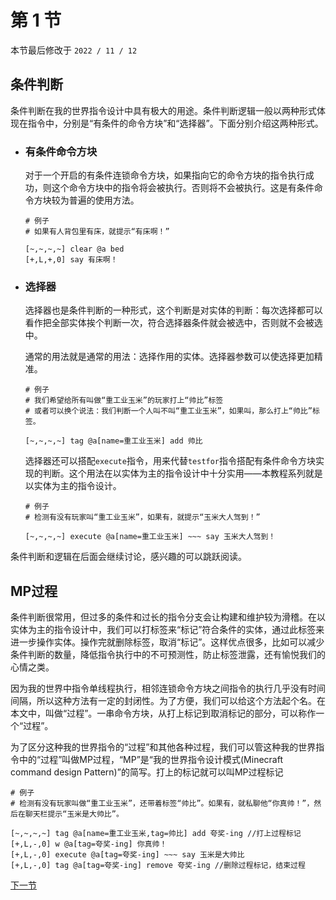 # 第 1 节

本节最后修改于 `2022 / 11 / 12`

## 条件判断

条件判断在我的世界指令设计中具有极大的用途。条件判断逻辑一般以两种形式体现在指令中，分别是“有条件的命令方块”和“选择器”。下面分别介绍这两种形式。

- ### 有条件命令方块

  对于一个开启的有条件连锁命令方块，如果指向它的命令方块的指令执行成功，则这个命令方块中的指令将会被执行。否则将不会被执行。这是有条件命令方块较为普遍的使用方法。

  ```text
  # 例子
  # 如果有人背包里有床，就提示“有床啊！”

  [~,~,~,~] clear @a bed
  [+,L,+,0] say 有床啊！
  ```

- ### 选择器

  选择器也是条件判断的一种形式，这个判断是对实体的判断：每次选择都可以看作把全部实体挨个判断一次，符合选择器条件就会被选中，否则就不会被选中。

  通常的用法就是通常的用法：选择作用的实体。选择器参数可以使选择更加精准。

  ```text
  # 例子
  # 我们希望给所有叫做“重工业玉米”的玩家打上“帅比”标签
  # 或者可以换个说法：我们判断一个人叫不叫“重工业玉米”，如果叫，那么打上“帅比”标签。

  [~,~,~,~] tag @a[name=重工业玉米] add 帅比
  ```

  选择器还可以搭配`execute`指令，用来代替`testfor`指令搭配有条件命令方块实现的判断。这个用法在以实体为主的指令设计中十分实用——本教程系列就是以实体为主的指令设计。

  ```text
  # 例子
  # 检测有没有玩家叫“重工业玉米”，如果有，就提示“玉米大人驾到！”

  [~,~,~,~] execute @a[name=重工业玉米] ~~~ say 玉米大人驾到！
  ```

条件判断和逻辑在后面会继续讨论，感兴趣的可以跳跃阅读。

## MP过程

条件判断很常用，但过多的条件和过长的指令分支会让构建和维护较为滑稽。在以实体为主的指令设计中，我们可以打标签来“标记”符合条件的实体，通过此标签来进一步操作实体。操作完就删除标签，取消“标记”。这样优点很多，比如可以减少条件判断的数量，降低指令执行中的不可预测性，防止标签泄露，还有愉悦我们的心情之类。

因为我的世界中指令单线程执行，相邻连锁命令方块之间指令的执行几乎没有时间间隔，所以这种方法有一定的封闭性。为了方便，我们可以给这个方法起个名。在本文中，叫做“过程”。一串命令方块，从打上标记到取消标记的部分，可以称作一个“过程”。

为了区分这种我的世界指令的“过程”和其他各种过程，我们可以管这种我的世界指令中的“过程”叫做MP过程，“MP”是“我的世界指令设计模式(Minecraft command design Pattern)”的简写。打上的标记就可以叫MP过程标记

```text
# 例子
# 检测有没有玩家叫做“重工业玉米”，还带着标签“帅比”。如果有，就私聊他“你真帅！”，然后在聊天栏提示“玉米是大帅比”。

[~,~,~,~] tag @a[name=重工业玉米,tag=帅比] add 夸奖-ing //打上过程标记
[+,L,-,0] w @a[tag=夸奖-ing] 你真帅！
[+,L,-,0] execute @a[tag=夸奖-ing] ~~~ say 玉米是大帅比
[+,L,-,0] tag @a[tag=夸奖-ing] remove 夸奖-ing //删除过程标记，结束过程
```

[下一节](2.md)
